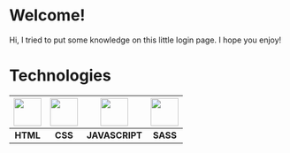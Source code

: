 # Welcome!

Hi, I tried to put some knowledge on this little login page. I hope you enjoy!


# Technologies

| <img src="https://cdn-icons-png.flaticon.com/512/732/732212.png" width="50" />  |<img src="https://cdn-icons-png.flaticon.com/512/732/732007.png" width="50" />   | <img src="https://cdn-icons-png.flaticon.com/512/461/461010.png" width="50" />   | <img src="https://cdn-icons-png.flaticon.com/512/919/919831.png" width="50" />   |
| :------------: | :------------: | :------------: | :------------: |
|  **HTML** |  **CSS** | **JAVASCRIPT**  | **SASS**  |
